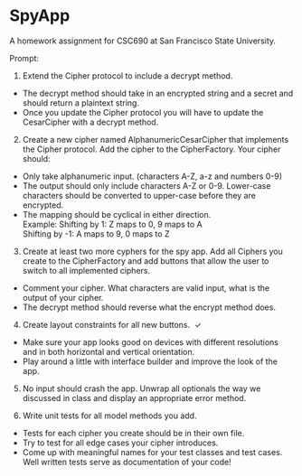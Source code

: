 #  SpyApp
A homework assignment for CSC690 at San Francisco State University.

Prompt:

1. Extend the Cipher protocol to include a decrypt method.
- The decrypt method should take in an encrypted string and a secret and should
return a plaintext string.
- Once you update the Cipher protocol you will have to update the CesarCipher
with a decrypt method.

2. Create a new cipher named AlphanumericCesarCipher that implements the Cipher protocol. Add the cipher to the CipherFactory.
Your cipher should:
- Only take alphanumeric input. (characters A-Z, a-z and numbers 0-9)
- The output should only include characters A-Z or 0-9. Lower-case characters
should be converted to upper-case before they are encrypted.
- The mapping should be cyclical in either direction.  
    Example:
    Shifting by 1:
    Z maps to 0, 9 maps to A  
    Shifting by -1:
    A maps to 9, 0 maps to Z

3. Create at least two more cyphers for the spy app. Add all Ciphers you create to the CipherFactory and add buttons that allow the user to switch to all implemented ciphers.
- Comment your cipher. What characters are valid input, what is the output of your
cipher.
- The decrypt method should reverse what the encrypt method does.

4. Create layout constraints for all new buttons.  ✓
- Make sure your app looks good on devices with different resolutions and in both horizontal and vertical orientation.
- Play around a little with interface builder and improve the look of the app.

5. No input should crash the app. Unwrap all optionals the way we discussed in class and display an appropriate error method.

6. Write unit tests for all model methods you add.
- Tests for each cipher you create should be in their own file.
- Try to test for all edge cases your cipher introduces.
- Come up with meaningful names for your test classes and test cases. Well written tests serve as documentation of your code!
